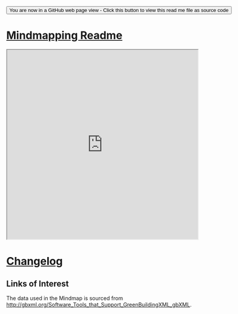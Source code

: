 <span style=display:none;>
[Click this link to view Read Me file as a web page]( https://rawgit.com/opentecture/mindmapping/master/ "View file as a web page.")
</span>

<div>
<input type="button" onclick=window.location.href="https://github.com/opentecture/mindmapping/blob/master/README.md"
 value="You are now in a GitHub web page view - Click this button to view this read me file as source code" />
</div>

# [Mindmapping Readme]( https://rawgit.com/opentecture/mindmapping/master/#README.md)

<iframe src=https://rawgit.com/opentecture/mindmapping/master/mindmap-3d/r3/mindmap-3d.html width=100% height=500px ></iframe>

# [Changelog](CHANGELOG.md)

## Links of Interest

The data used in the Mindmap is sourced from
http://gbxml.org/Software_Tools_that_Support_GreenBuildingXML_gbXML.
